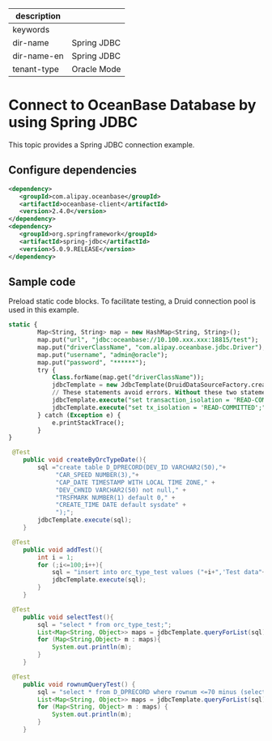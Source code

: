 |description||
|---|---|
|keywords||
|dir-name|Spring JDBC|
|dir-name-en|Spring JDBC|
|tenant-type|Oracle Mode|

# Connect to OceanBase Database by using Spring JDBC

This topic provides a Spring JDBC connection example.

## Configure dependencies

```xml
<dependency>
   <groupId>com.alipay.oceanbase</groupId>
   <artifactId>oceanbase-client</artifactId>
   <version>2.4.0</version>
</dependency>
<dependency>
   <groupId>org.springframework</groupId>
   <artifactId>spring-jdbc</artifactId>
   <version>5.0.9.RELEASE</version>
</dependency>
```

## Sample code

Preload static code blocks. To facilitate testing, a Druid connection pool is used in this example.

```sql
static {
        Map<String, String> map = new HashMap<String, String>();
        map.put("url", "jdbc:oceanbase://10.100.xxx.xxx:18815/test");
        map.put("driverClassName", "com.alipay.oceanbase.jdbc.Driver");
        map.put("username", "admin@oracle");
        map.put("password", "******");
        try {
            Class.forName(map.get("driverClassName"));
            jdbcTemplate = new JdbcTemplate(DruidDataSourceFactory.createDataSource(map));
            // These statements avoid errors. Without these two statements, errors may occur.
            jdbcTemplate.execute("set transaction_isolation = 'READ-COMMITTED';");
            jdbcTemplate.execute("set tx_isolation = 'READ-COMMITTED';");
        } catch (Exception e) {
            e.printStackTrace();
        }
}
```

```java
 @Test
    public void createByOrcTypeDate(){
        sql ="create table D_DPRECORD(DEV_ID VARCHAR2(50),"+
             "CAR_SPEED NUMBER(3),"+
             "CAP_DATE TIMESTAMP WITH LOCAL TIME ZONE," +
             "DEV_CHNID VARCHAR2(50) not null," +
             "TRSFMARK NUMBER(1) default 0," +
             "CREATE_TIME DATE default sysdate" +
             ");";
        jdbcTemplate.execute(sql);
    }
```

```java
 @Test
    public void addTest(){
        int i = 1;
        for (;i<=100;i++){
            sql = "insert into orc_type_test values ("+i+",'Test data"+i+"');";
            jdbcTemplate.execute(sql);
        }
    }
```

```java
 @Test
    public void selectTest(){
        sql = "select * from orc_type_test;";
        List<Map<String, Object>> maps = jdbcTemplate.queryForList(sql);
        for (Map<String,Object> m : maps){
            System.out.println(m);
        }
    }
```

```java
 @Test
    public void rownumQueryTest() {
        sql = "select * from D_DPRECORD where rownum <=70 minus (select * from D_DPRECORD where rownum<60);";
        List<Map<String, Object>> maps = jdbcTemplate.queryForList(sql);
        for (Map<String, Object> m : maps) {
            System.out.println(m);
        }
    }
```
